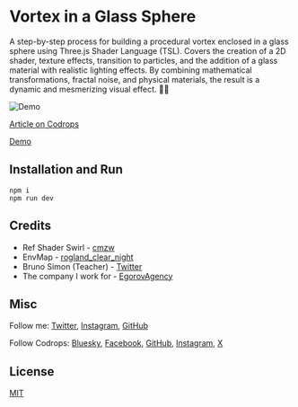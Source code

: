 # Vortex in a Glass Sphere

A step-by-step process for building a procedural vortex enclosed in a glass sphere using Three.js Shader Language (TSL). Covers the creation of a 2D shader, texture effects, transition to particles, and the addition of a glass material with realistic lighting effects. By combining mathematical transformations, fractal noise, and physical materials, the result is a dynamic and mesmerizing visual effect. 🚀✨

![Demo](https://github.com/user-attachments/assets/3cf59d30-50e8-444d-bc4f-06a2f96450f9)

[Article on Codrops](https://tympanus.net/codrops/?p=88757)

[Demo](https://tympanus.net/Tutorials/VortexGlassSphere/)

## Installation and Run
```
npm i
npm run dev
```

## Credits

- Ref Shader Swirl - [cmzw](https://x.com/cmzw_)
- EnvMap - [rogland_clear_night](https://polyhaven.com/a/rogland_clear_night)
- Bruno Simon (Teacher) - [Twitter](https://x.com/bruno_simon)
- The company I work for - [EgorovAgency](https://egorovagency.com)

## Misc

Follow me: [Twitter](https://x.com/Mister_Prada), [Instagram](https://www.instagram.com/mister666prada), [GitHub](https://github.com/MisterPrada)

Follow Codrops: [Bluesky](https://bsky.app/profile/codrops.bsky.social), [Facebook](http://www.facebook.com/codrops), [GitHub](https://github.com/codrops), [Instagram](https://www.instagram.com/codropsss/), [X](http://www.x.com/codrops)

## License
[MIT](LICENSE)

